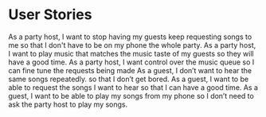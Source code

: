 # User Stories
As a party host, I want to stop having my guests keep requesting songs to me so that I don't have to be on my phone the whole party.
As a party host, I want to play music that matches the music taste of my guests so they will have a good time. 
As a party host, I want control over the music queue so I can fine tune the requests being made
As a guest, I don’t want to hear the same songs repeatedly. so that I don’t get bored.
As a guest, I want to be able to request the songs I want to hear so that I can have a good time.
As a guest, I want to be able to play my songs from my phone so I don’t need to ask the party host to play my songs.

